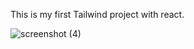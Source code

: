 This is my first Tailwind project with react.


![screenshot (4)](https://user-images.githubusercontent.com/76786635/121572377-ef395c00-ca45-11eb-85b9-d467fdcc6897.png)
